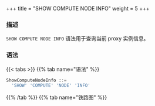 +++
title = "SHOW COMPUTE NODE INFO"
weight = 5
+++

### 描述

`SHOW COMPUTE NODE INFO` 语法用于查询当前 proxy 实例信息。

### 语法

{{< tabs >}}
{{% tab name="语法" %}}
```sql
ShowComputeNodeInfo ::=
  'SHOW' 'COMPUTE' 'NODE' 'INFO'
```
{{% /tab %}}
{{% tab name="铁路图" %}}
<iframe frameborder="0" name="diagram" id="diagram" width="100%" height="100%"></iframe>
{{% /tab %}}
{{< /tabs >}}

### 返回值说明

| 列           | 说明         |
|-------------|------------|
| instance_id | proxy 实例编号 |
| host        | 主机地址       |
| port        | 端口号        |
| status      | proxy 实例状态 |
| mode_type   | proxy 实例模式 |
| worker_id   | worker id  |
| labels      | 标签         |
| version       | 版本                  |

### 示例

- 查询当前 proxy 实例信息

```sql
SHOW COMPUTE NODE INFO;
```

```sql
mysql> SHOW COMPUTE NODE INFO;
mysql> SHOW COMPUTE NODES;
+--------------------------------------+---------------+------------+------+--------+------------+-----------+--------+----------+
| instance_id                          | instance_type | host       | port | status | mode_type  | worker_id | labels | version  |
+--------------------------------------+---------------+------------+------+--------+------------+-----------+--------+----------+
| 3e84d33e-cb97-42f2-b6ce-f78fea0ded89 | PROXY         | 127.0.0.1  | 3307 | OK     | Cluster    | -1        |        | 5.4.2    |
+--------------------------------------+---------------+------------+------+--------+------------+-----------+--------+----------+
1 row in set (0.01 sec)
```

### 保留字

`SHOW`、`COMPUTE`、`NODE`、`INFO`

### 相关链接

- [保留字](/cn/user-manual/shardingsphere-proxy/distsql/syntax/reserved-word/)